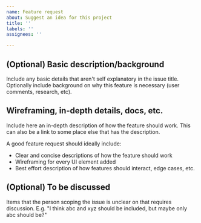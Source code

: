 ```yaml
---
name: Feature request
about: Suggest an idea for this project
title: ''
labels: ''
assignees: ''

---
```


## (Optional) Basic description/background
Include any basic details that aren't self explanatory in the issue title. Optionally include background on why this feature is necessary (user comments, research, etc).

## Wireframing, in-depth details, docs, etc.
Include here an in-depth description of how the feature should work. This can also be a link to some place else that has the description.

A good feature request should ideally include: 
- Clear and concise descriptions of how the feature should work 
- Wireframing for every UI element added 
- Best effort description of how features should interact, edge cases, etc.

## (Optional) To be discussed
Items that the person scoping the issue is unclear on that requires discussion. E.g. "I think abc and xyz should be included, but maybe only abc should be?"

